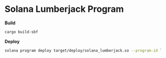 # Solana Lumberjack Program

**Build**

```sh
cargo build-sbf
```

**Deploy**

```sh
solana program deploy target/deploy/solana_lumberjack.so --program-id lumberjack-keypair.json
```